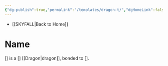 ```yaml
---
{"dg-publish":true,"permalink":"/templates/dragon-t/","dgHomeLink":false,"dgPassFrontmatter":false}
---
```


- [[SKYFALL|Back to Home]]

# Name
[] is a [] [[Dragon|dragon]], bonded to [].
